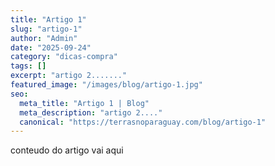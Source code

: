 ```yaml
---
title: "Artigo 1"
slug: "artigo-1"
author: "Admin"
date: "2025-09-24"
category: "dicas-compra"
tags: []
excerpt: "artigo 2......."
featured_image: "/images/blog/artigo-1.jpg"
seo:
  meta_title: "Artigo 1 | Blog"
  meta_description: "artigo 2...."
  canonical: "https://terrasnoparaguay.com/blog/artigo-1"
---
```


conteudo do artigo vai aqui